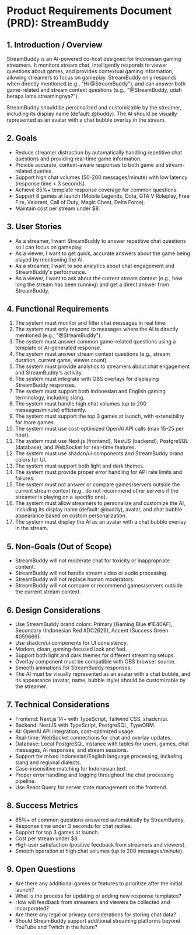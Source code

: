 # Product Requirements Document (PRD): StreamBuddy

## 1. Introduction / Overview

StreamBuddy is an AI-powered co-host designed for Indonesian gaming streamers. It monitors stream chat, intelligently responds to viewer questions about games, and provides contextual gaming information, allowing streamers to focus on gameplay. StreamBuddy only responds when directly mentioned (e.g., "Hi @StreamBuddy"), and can answer both game-related and stream context questions (e.g., "@StreamBuddy, udah berapa lama streamingnya?").

StreamBuddy should be personalized and customizable by the streamer, including its display name (default: @buddy). The AI should be visually represented as an avatar with a chat bubble overlay in the stream.

## 2. Goals

- Reduce streamer distraction by automatically handling repetitive chat questions and providing real-time game information.
- Provide accurate, context-aware responses to both game and stream-related queries.
- Support high chat volumes (50-200 messages/minute) with low latency (response time < 3 seconds).
- Achieve 85%+ template response coverage for common questions.
- Support 8 games at launch (Mobile Legends, Dota, GTA V Roleplay, Free Fire, Valorant, Call of Duty, Magic Chest, Delta Force).
- Maintain cost per stream under $8.

## 3. User Stories

- As a streamer, I want StreamBuddy to answer repetitive chat questions so I can focus on gameplay.
- As a viewer, I want to get quick, accurate answers about the game being played by mentioning the AI.
- As a streamer, I want to see analytics about chat engagement and StreamBuddy's performance.
- As a viewer, I want to ask about the current stream context (e.g., how long the stream has been running) and get a direct answer from StreamBuddy.

## 4. Functional Requirements

1. The system must monitor and filter chat messages in real time.
2. The system must only respond to messages where the AI is directly mentioned (e.g., "@StreamBuddy").
3. The system must answer common game-related questions using a template or AI-generated response.
4. The system must answer stream context questions (e.g., stream duration, current game, viewer count).
5. The system must provide analytics to streamers about chat engagement and StreamBuddy's activity.
6. The system must integrate with OBS overlays for displaying StreamBuddy responses.
7. The system must support both Indonesian and English gaming terminology, including slang.
8. The system must handle high chat volumes (up to 200 messages/minute) efficiently.
9. The system must support the top 3 games at launch, with extensibility for more games.
10. The system must use cost-optimized OpenAI API calls (max 15-25 per hour).
11. The system must use Next.js (frontend), NestJS (backend), PostgreSQL (database), and WebSocket for real-time features.
12. The system must use shadcn/ui components and StreamBuddy brand colors for UI.
13. The system must support both light and dark themes.
14. The system must provide proper error handling for API rate limits and failures.
15. The system must not answer or compare games/servers outside the current stream context (e.g., do not recommend other servers if the streamer is playing on a specific one).
16. The system must allow streamers to personalize and customize the AI, including its display name (default: @buddy), avatar, and chat bubble appearance based on custom personalization.
17. The system must display the AI as an avatar with a chat bubble overlay in the stream.

## 5. Non-Goals (Out of Scope)

- StreamBuddy will not moderate chat for toxicity or inappropriate content.
- StreamBuddy will not handle stream video or audio processing.
- StreamBuddy will not replace human moderators.
- StreamBuddy will not compare or recommend games/servers outside the current stream context.

## 6. Design Considerations

- Use StreamBuddy brand colors: Primary (Gaming Blue #1E40AF), Secondary (Indonesian Red #DC2626), Accent (Success Green #059669).
- Use shadcn/ui components for UI consistency.
- Modern, clean, gaming-focused look and feel.
- Support both light and dark themes for different streaming setups.
- Overlay component must be compatible with OBS browser source.
- Smooth animations for StreamBuddy responses.
- The AI must be visually represented as an avatar with a chat bubble, and its appearance (avatar, name, bubble style) should be customizable by the streamer.

## 7. Technical Considerations

- Frontend: Next.js 14+ with TypeScript, Tailwind CSS, shadcn/ui.
- Backend: NestJS with TypeScript, PostgreSQL, TypeORM.
- AI: OpenAI API integration, cost-optimized usage.
- Real-time: WebSocket connections for chat and overlay updates.
- Database: Local PostgreSQL instance with tables for users, games, chat messages, AI responses, and stream sessions.
- Support for mixed Indonesian/English language processing, including slang and regional dialects.
- Case-insensitive matching for Indonesian text.
- Proper error handling and logging throughout the chat processing pipeline.
- Use React Query for server state management on the frontend.

## 8. Success Metrics

- 85%+ of common questions answered automatically by StreamBuddy.
- Response time under 3 seconds for chat replies.
- Support for top 3 games at launch.
- Cost per stream under $8.
- High user satisfaction (positive feedback from streamers and viewers).
- Smooth operation at high chat volumes (up to 200 messages/minute).

## 9. Open Questions

- Are there any additional games or features to prioritize after the initial launch?
- What is the process for updating or adding new response templates?
- How will feedback from streamers and viewers be collected and incorporated?
- Are there any legal or privacy considerations for storing chat data?
- Should StreamBuddy support additional streaming platforms beyond YouTube and Twitch in the future?
